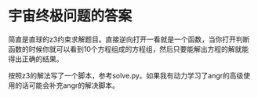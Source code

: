 # 宇宙终极问题的答案

简直是直球的z3约束求解题目。直接逆向打开一看就是一个函数，当你打开判断函数的时候你就可以看到10个方程组成的方程组，然后只要能解出方程的解就能得出正确的结果。

按照z3的解法写了一个脚本，参考solve.py。如果我有动力学习了angr的高级使用的话可能会补充angr的解决脚本。